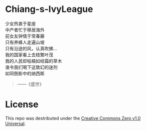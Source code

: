 # Chiang-s-IvyLeague
> 
少女热衷于星座 <br>
中产者忙于移居海外 <br>
前女友钟情于常春藤 <br>
只有养蜂人走遍山坡 <br>
只有沿途的风，认真吹拂… <br>
我的国家看上去枝繁叶茂 <br>
我的人民却枯槁如经霜的草木 <br>
谁令我们喝下这致幻的迷剂 <br>
如同倒影中的纳西斯 <br>

> ——《盛世》

# License

This repo was destributed under the [Creative Commons Zero v1.0 Universal](./LICENSE).
